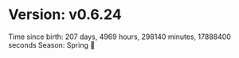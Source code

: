 # Version: v0.6.24
Time since birth: 207 days, 4969 hours, 298140 minutes, 17888400 seconds
Season: Spring 🌸
